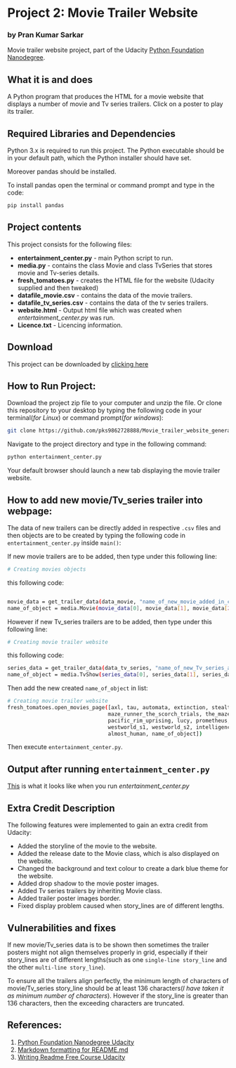 # Project 2: Movie Trailer Website
### by Pran Kumar Sarkar

Movie trailer website project, part of the Udacity [Python Foundation Nanodegree](https://in.udacity.com/course/python-foundation-nanodegree--nd002-inpy).

## What it is and does

A Python program that produces the HTML for a movie website that displays a number of movie and Tv series trailers. Click on a poster to play its trailer.

## Required Libraries and Dependencies

Python 3.x is required to run this project. The Python executable should be in your default path, which the Python installer should have set. 

Moreover pandas should be installed. 

To install pandas open the terminal or command prompt and type in the code:

```bash
pip install pandas
```

## Project contents

This project consists for the following files:

* **entertainment_center.py** - main Python script to run.
* **media.py** - contains the class Movie and class TvSeries that stores movie and Tv-series details.
* **fresh_tomatoes.py** - creates the HTML file for the website (Udacity supplied and then tweaked)
* **datafile_movie.csv** - contains the data of the movie trailers.
* **datafile_tv_series.csv** - contains the data of the tv series trailers.
* **website.html** - Output html file which was created when *entertainment_center.py* was run.
* **Licence.txt** - Licencing information.

## Download
This project can be downloaded by [clicking here](https://github.com/pks9862728888/Movie_trailer_website_generator/archive/master.zip)

## How to Run Project:

Download the project zip file to your computer and unzip the file. Or clone this repository to your desktop by typing the following code in your terminal(*for Linux*) or command prompt(*for windows*):

```bash
git clone https://github.com/pks9862728888/Movie_trailer_website_generator.git
```

Navigate to the project directory and type in the following command:

```bash
python entertainment_center.py
```

Your default browser should launch a new tab displaying the movie trailer website.

## How to add new movie/Tv_series trailer into webpage:

The data of new trailers can be directly added in respective `.csv` files and then objects are to be created by typing the following code in `entertainment_center.py` inside `main()`:

If new movie trailers are to be added, then type under this following line:
```bash
# Creating movies objects
```
this following code:
```bash

movie_data = get_trailer_data(data_movie, "name_of_new_movie_added_in_csv_file")
name_of_object = media.Movie(movie_data[0], movie_data[1], movie_data[2], movie_data[3], movie_data[4])
```
However if new Tv_series trailers are to be added, then type under this following line:
```bash
# Creating movie trailer website
```
this following code:

```bash
series_data = get_trailer_data(data_tv_series, "name_of_new_Tv_series_added_in_csv_file", 1)
name_of_object = media.TvShow(series_data[0], series_data[1], series_data[2], series_data[3], series_data[4], series_data[5])
```

Then add the new created `name_of_object` in list:

```bash
# Creating movie trailer website
fresh_tomatoes.open_movies_page([axl, tau, automata, extinction, stealth, maze_runner_the_death_cure,
                                maze_runner_the_scorch_trials, the_maze_runner, interstellar, pacific_rim,
                                pacific_rim_uprising, lucy, prometheus, edge_of_tomorrow, inception,
                                westworld_s1, westworld_s2, intelligence_s1, intelligence_s2, minority_report,
                                almost_human, name_of_object])
```
Then execute `entertainment_center.py`.

## Output after running `entertainment_center.py`

[This](http://htmlpreview.github.com/?https://github.com/pks9862728888/Movie_trailer_website_generator/blob/master/webpage.html) is what it looks like when you run *entertainment_center.py*

## Extra Credit Description

The following features were implemented to gain an extra credit from Udacity:

* Added the storyline of the movie to the website.
* Added the release date to the Movie class, which is also displayed on the website.
* Changed the background and text colour to create a dark blue theme for the website.
* Added drop shadow to the movie poster images.
* Added Tv series trailers by inheriting Movie class.
* Added trailer poster images border.
* Fixed display problem caused when story_lines are of different lengths.

## Vulnerabilities and fixes
If new movie/Tv_series data is to be shown then sometimes the trailer posters might not align themselves properly in grid, especially if their story_lines are of different lengths(such as one `single-line story_line` and the other `multi-line story_line`).


To ensure all the trailers align perfectly, the minimum length of characters of movie/Tv_series story_line should be at least 136 characters(*I have taken it as minimum number of characters*). However if the story_line is greater than 136 characters, then the exceeding characters are truncated.

## References:
1. [Python Foundation Nanodegree Udacity](https://in.udacity.com/course/python-foundation-nanodegree--nd002-inpy)
2. [Markdown formatting for README.md](https://help.github.com/articles/basic-writing-and-formatting-syntax/)
3. [Writing Readme Free Course Udacity](https://classroom.udacity.com/courses/ud777)